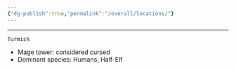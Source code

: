 ```yaml
---
{"dg-publish":true,"permalink":"/overall/locations/"}
---
```


---

`Turmish`
- Mage tower: considered cursed
- Dominant species: Humans, Half-Elf